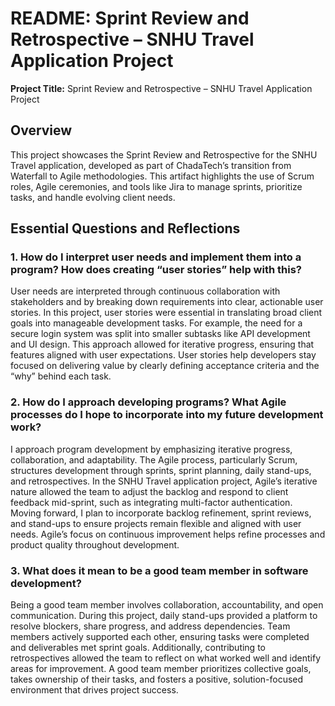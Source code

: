 # README: Sprint Review and Retrospective – SNHU Travel Application Project  

**Project Title:** Sprint Review and Retrospective – SNHU Travel Application Project  

## Overview  
This project showcases the Sprint Review and Retrospective for the SNHU Travel application, developed as part of ChadaTech’s transition from Waterfall to Agile methodologies. This artifact highlights the use of Scrum roles, Agile ceremonies, and tools like Jira to manage sprints, prioritize tasks, and handle evolving client needs.  

## Essential Questions and Reflections  

### 1. How do I interpret user needs and implement them into a program? How does creating “user stories” help with this?  
User needs are interpreted through continuous collaboration with stakeholders and by breaking down requirements into clear, actionable user stories. In this project, user stories were essential in translating broad client goals into manageable development tasks. For example, the need for a secure login system was split into smaller subtasks like API development and UI design. This approach allowed for iterative progress, ensuring that features aligned with user expectations. User stories help developers stay focused on delivering value by clearly defining acceptance criteria and the “why” behind each task.  

### 2. How do I approach developing programs? What Agile processes do I hope to incorporate into my future development work?  
I approach program development by emphasizing iterative progress, collaboration, and adaptability. The Agile process, particularly Scrum, structures development through sprints, sprint planning, daily stand-ups, and retrospectives. In the SNHU Travel application project, Agile’s iterative nature allowed the team to adjust the backlog and respond to client feedback mid-sprint, such as integrating multi-factor authentication. Moving forward, I plan to incorporate backlog refinement, sprint reviews, and stand-ups to ensure projects remain flexible and aligned with user needs. Agile’s focus on continuous improvement helps refine processes and product quality throughout development.  

### 3. What does it mean to be a good team member in software development?  
Being a good team member involves collaboration, accountability, and open communication. During this project, daily stand-ups provided a platform to resolve blockers, share progress, and address dependencies. Team members actively supported each other, ensuring tasks were completed and deliverables met sprint goals. Additionally, contributing to retrospectives allowed the team to reflect on what worked well and identify areas for improvement. A good team member prioritizes collective goals, takes ownership of their tasks, and fosters a positive, solution-focused environment that drives project success.  
